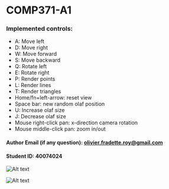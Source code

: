 # COMP371-A1

### Implemented controls:

- A: Move left
- D: Move right
- W: Move forward
- S: Move backward
- Q: Rotate left
- E: Rotate right
- P: Render points
- L: Render lines
- T: Render triangles
- Home/fn+left-arrow: reset view
- Space bar: new random olaf position
- U: Increase olaf size
- J: Decrease olaf size
- Mouse right-click pan: x-direction camera rotation
- Mouse middle-click pan: zoom in/out

#### Author Email (if any question): olivier.fradette.roy@gmail.com

#### Student ID: 40074024

![Alt text](https://user-images.githubusercontent.com/39419311/177330507-4b575e32-f771-40e1-acfb-0ecde8853524.png)

![Alt text](https://user-images.githubusercontent.com/39419311/177331212-2ef73ef7-01ff-442e-808c-b90cba5da191.png)
